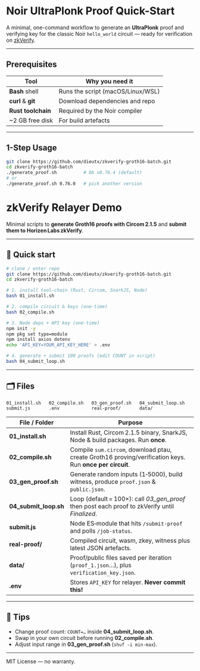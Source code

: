 # Noir UltraPlonk Proof Quick-Start

A minimal, one-command workflow to generate an **UltraPlonk** proof and verifying key for the classic Noir `hello_world` circuit — ready for verification on [zkVerify](https://zkverify.io/).

---

## Prerequisites

| Tool | Why you need it |
|------|-----------------|
| **Bash** shell | Runs the script (macOS/Linux/WSL) |
| **curl** & **git** | Download dependencies and repo |
| **Rust toolchain** | Required by the Noir compiler |
| ~2 GB free disk | For build artefacts |

---

## 1-Step Usage

```bash
git clone https://github.com/dieutx/zkverify-groth16-batch.git
cd zkverify-groth16-batch
./generate_proof.sh          # bb v0.76.4 (default)
# or
./generate_proof.sh 0.76.0   # pick another version
```

# zkVerify Relayer Demo

Minimal scripts to **generate Groth16 proofs with Circom 2.1.5** and **submit them to Horizen Labs zkVerify**.

---

## 🚀 Quick start

```bash
# clone / enter repo
git clone https://github.com/dieutx/zkverify-groth16-batch.git
cd zkverify-groth16-batch

# 1. install tool‑chain (Rust, Circom, SnarkJS, Node)
bash 01_install.sh

# 2. compile circuit & keys (one‑time)
bash 02_compile.sh

# 3. Node deps + API key (one‑time)
npm init -y
npm pkg set type=module
npm install axios dotenv
echo 'API_KEY=YOUR_API_KEY_HERE' > .env

# 4. generate + submit 100 proofs (edit COUNT in script)
bash 04_submit_loop.sh
```

---

## 🗂️ Files

```
01_install.sh   02_compile.sh   03_gen_proof.sh   04_submit_loop.sh
submit.js       .env            real-proof/       data/
```

| File / Folder           | Purpose                                                                                                  |
| ----------------------- | -------------------------------------------------------------------------------------------------------- |
| **01\_install.sh**      | Install Rust, Circom 2.1.5 binary, SnarkJS, Node & build packages. Run **once**.                         |
| **02\_compile.sh**      | Compile `sum.circom`, download ptau, create Groth16 proving/verification keys. Run **once per circuit**. |
| **03\_gen\_proof.sh**   | Generate random inputs (1‑5000), build witness, produce `proof.json` & `public.json`.                    |
| **04\_submit\_loop.sh** | Loop (default = 100×): call *03\_gen\_proof* then post each proof to zkVerify until *Finalized*.         |
| **submit.js**           | Node ES‑module that hits `/submit-proof` and polls `/job-status`.                                        |
| **real-proof/**         | Compiled circuit, wasm, zkey, witness plus latest JSON artefacts.                                        |
| **data/**               | Proof/public files saved per iteration (`proof_1.json`…), plus `verification_key.json`.                  |
| **.env**                | Stores `API_KEY` for relayer. **Never commit this!**                                                     |

---

## 🔧 Tips

- Change proof count: `COUNT=…` inside **04\_submit\_loop.sh**.
- Swap in your own circuit before running **02\_compile.sh**.
- Adjust input range in **03\_gen\_proof.sh** (`shuf -i min-max`).

---

MIT License — no warranty.

